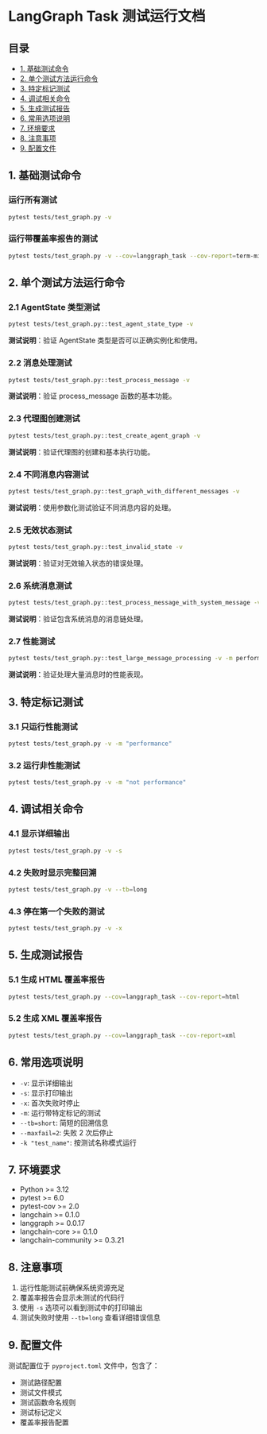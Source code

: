 # LangGraph Task 测试运行文档

## 目录

- [1. 基础测试命令](#1-基础测试命令)
- [2. 单个测试方法运行命令](#2-单个测试方法运行命令)
- [3. 特定标记测试](#3-特定标记测试)
- [4. 调试相关命令](#4-调试相关命令)
- [5. 生成测试报告](#5-生成测试报告)
- [6. 常用选项说明](#6-常用选项说明)
- [7. 环境要求](#7-环境要求)
- [8. 注意事项](#8-注意事项)
- [9. 配置文件](#9-配置文件)

## 1. 基础测试命令

### 运行所有测试

```bash
pytest tests/test_graph.py -v
```

### 运行带覆盖率报告的测试

```bash
pytest tests/test_graph.py -v --cov=langgraph_task --cov-report=term-missing
```

## 2. 单个测试方法运行命令

### 2.1 AgentState 类型测试

```bash
pytest tests/test_graph.py::test_agent_state_type -v
```

**测试说明**：验证 AgentState 类型是否可以正确实例化和使用。

### 2.2 消息处理测试

```bash
pytest tests/test_graph.py::test_process_message -v
```

**测试说明**：验证 process_message 函数的基本功能。

### 2.3 代理图创建测试

```bash
pytest tests/test_graph.py::test_create_agent_graph -v
```

**测试说明**：验证代理图的创建和基本执行功能。

### 2.4 不同消息内容测试
```bash
pytest tests/test_graph.py::test_graph_with_different_messages -v
```
**测试说明**：使用参数化测试验证不同消息内容的处理。

### 2.5 无效状态测试
```bash
pytest tests/test_graph.py::test_invalid_state -v
```
**测试说明**：验证对无效输入状态的错误处理。

### 2.6 系统消息测试
```bash
pytest tests/test_graph.py::test_process_message_with_system_message -v
```
**测试说明**：验证包含系统消息的消息链处理。

### 2.7 性能测试
```bash
pytest tests/test_graph.py::test_large_message_processing -v -m performance
```
**测试说明**：验证处理大量消息时的性能表现。

## 3. 特定标记测试

### 3.1 只运行性能测试
```bash
pytest tests/test_graph.py -v -m "performance"
```

### 3.2 运行非性能测试
```bash
pytest tests/test_graph.py -v -m "not performance"
```

## 4. 调试相关命令

### 4.1 显示详细输出
```bash
pytest tests/test_graph.py -v -s
```

### 4.2 失败时显示完整回溯
```bash
pytest tests/test_graph.py -v --tb=long
```

### 4.3 停在第一个失败的测试
```bash
pytest tests/test_graph.py -v -x
```

## 5. 生成测试报告

### 5.1 生成 HTML 覆盖率报告
```bash
pytest tests/test_graph.py --cov=langgraph_task --cov-report=html
```

### 5.2 生成 XML 覆盖率报告

```bash
pytest tests/test_graph.py --cov=langgraph_task --cov-report=xml
```

## 6. 常用选项说明

- `-v`: 显示详细输出
- `-s`: 显示打印输出
- `-x`: 首次失败时停止
- `-m`: 运行带特定标记的测试
- `--tb=short`: 简短的回溯信息
- `--maxfail=2`: 失败 2 次后停止
- `-k "test_name"`: 按测试名称模式运行

## 7. 环境要求

- Python >= 3.12
- pytest >= 6.0
- pytest-cov >= 2.0
- langchain >= 0.1.0
- langgraph >= 0.0.17
- langchain-core >= 0.1.0
- langchain-community >= 0.3.21

## 8. 注意事项

1. 运行性能测试前确保系统资源充足
2. 覆盖率报告会显示未测试的代码行
3. 使用 `-s` 选项可以看到测试中的打印输出
4. 测试失败时使用 `--tb=long` 查看详细错误信息

## 9. 配置文件

测试配置位于 `pyproject.toml` 文件中，包含了：

- 测试路径配置
- 测试文件模式
- 测试函数命名规则
- 测试标记定义
- 覆盖率报告配置 

